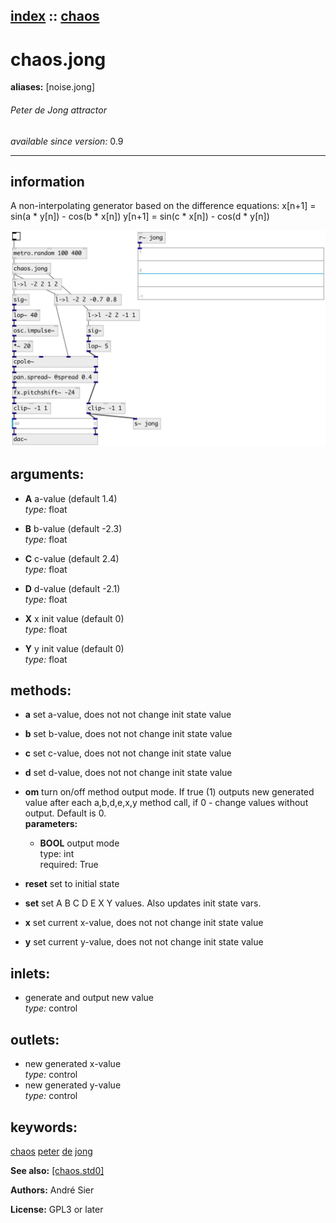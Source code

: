 [index](index.html) :: [chaos](category_chaos.html)
---

# chaos.jong
**aliases:** [noise.jong]


###### Peter de Jong attractor

*available since version:* 0.9

---


## information
A non-interpolating generator based on the difference equations: x[n+1] = sin(a * y[n]) - cos(b * x[n]) y[n+1] = sin(c * x[n]) - cos(d * y[n])


[![example](../examples/img/chaos.jong.jpg)](../examples/pd/chaos.jong.pd)



## arguments:

* **A**
a-value (default 1.4)<br>
_type:_ float<br>

* **B**
b-value (default -2.3)<br>
_type:_ float<br>

* **C**
c-value (default 2.4)<br>
_type:_ float<br>

* **D**
d-value (default -2.1)<br>
_type:_ float<br>

* **X**
x init value (default 0)<br>
_type:_ float<br>

* **Y**
y init value (default 0)<br>
_type:_ float<br>



## methods:

* **a**
set a-value, does not not change init state value<br>

* **b**
set b-value, does not not change init state value<br>

* **c**
set c-value, does not not change init state value<br>

* **d**
set d-value, does not not change init state value<br>

* **om**
turn on/off method output mode. If true (1) outputs new generated value after
each a,b,d,e,x,y method call, if 0 - change values without output. Default is
0.<br>
  __parameters:__
  - **BOOL** output mode<br>
    type: int <br>
    required: True <br>

* **reset**
set to initial state<br>

* **set**
set A B C D E X Y values. Also updates init state vars.<br>

* **x**
set current x-value, does not not change init state value<br>

* **y**
set current y-value, does not not change init state value<br>






## inlets:

* generate and output new value<br>
_type:_ control



## outlets:

* new generated x-value<br>
_type:_ control
* new generated y-value<br>
_type:_ control



## keywords:

[chaos](keywords/chaos.html)
[peter](keywords/peter.html)
[de](keywords/de.html)
[jong](keywords/jong.html)



**See also:**
[\[chaos.std0\]](chaos.std0.html)




**Authors:** André Sier




**License:** GPL3 or later





